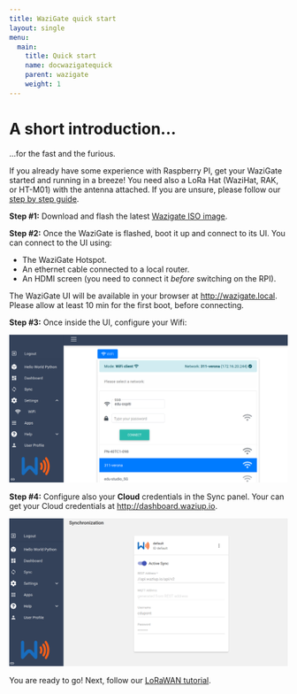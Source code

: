 ```yaml
---
title: WaziGate quick start
layout: single
menu:
  main:
    title: Quick start
    name: docwazigatequick
    parent: wazigate 
    weight: 1
---
```


A short introduction...
=======================

...for the fast and the furious.

If you already have some experience with Raspberry PI, get your WaziGate started and running in a breeze!
You need also a LoRa Hat (WaziHat, RAK, or HT-M01) with the antenna attached.
If you are unsure, please follow our [step by step guide](/documentation/wazigate/v2/install/).

**Step \#1:** Download and flash the latest [Wazigate ISO image](https://downloads.waziup.io/WaziGate_latest.zip).

**Step \#2:** Once the WaziGate is flashed, boot it up and connect to its UI.
You can connect to the UI using:
- The WaziGate Hotspot.
- An ethernet cable connected to a local router.
- An HDMI screen (you need to connect it *before* switching on the RPI).

The WaziGate UI will be available in your browser at http://wazigate.local.
Please allow at least 10 min for the first boot, before connecting.

**Step \#3:** Once inside the UI, configure your Wifi:

![wifi password](img/wifi_pass.png)

**Step \#4:** Configure also your **Cloud** credentials in the Sync panel.
Your can get your Cloud credentials at http://dashboard.waziup.io.

![Active Sync](img/active_sync.png)

You are ready to go!
Next, follow our [LoRaWAN tutorial](/documentation/wazigate/v2/lorawan/).
